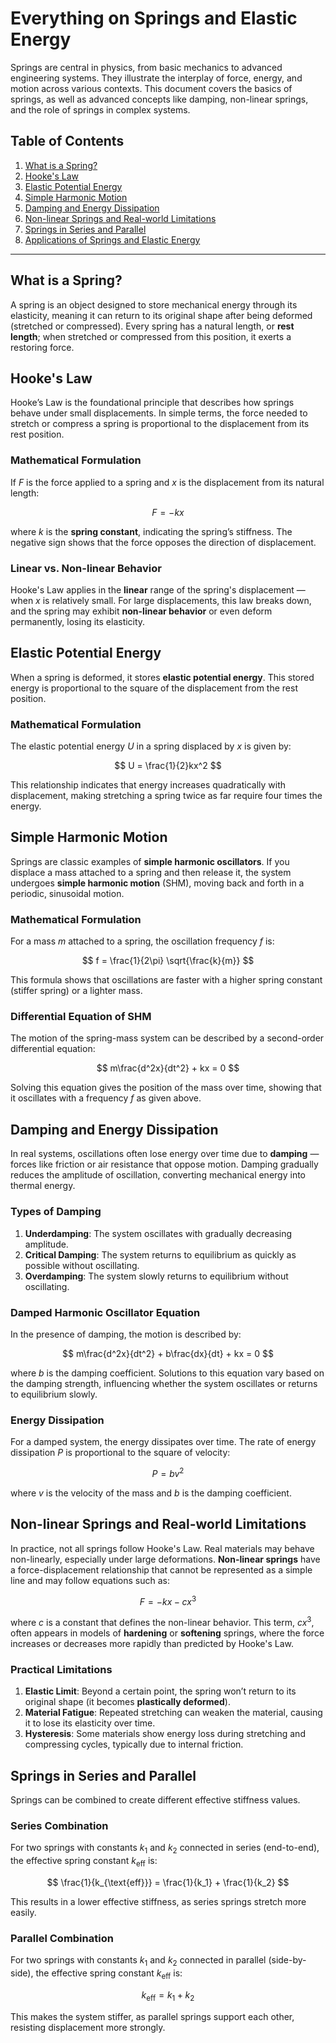 # Everything on Springs and Elastic Energy

Springs are central in physics, from basic mechanics to advanced engineering systems. They illustrate the interplay of force, energy, and motion across various contexts. This document covers the basics of springs, as well as advanced concepts like damping, non-linear springs, and the role of springs in complex systems.

## Table of Contents
1. [What is a Spring?](#what-is-a-spring)
2. [Hooke's Law](#hookes-law)
3. [Elastic Potential Energy](#elastic-potential-energy)
4. [Simple Harmonic Motion](#simple-harmonic-motion)
5. [Damping and Energy Dissipation](#damping-and-energy-dissipation)
6. [Non-linear Springs and Real-world Limitations](#non-linear-springs-and-real-world-limitations)
7. [Springs in Series and Parallel](#springs-in-series-and-parallel)
8. [Applications of Springs and Elastic Energy](#applications-of-springs-and-elastic-energy)

---

## What is a Spring?

A spring is an object designed to store mechanical energy through its elasticity, meaning it can return to its original shape after being deformed (stretched or compressed). Every spring has a natural length, or **rest length**; when stretched or compressed from this position, it exerts a restoring force.

## Hooke's Law

Hooke’s Law is the foundational principle that describes how springs behave under small displacements. In simple terms, the force needed to stretch or compress a spring is proportional to the displacement from its rest position.

### Mathematical Formulation

If $F$ is the force applied to a spring and $x$ is the displacement from its natural length:

$$
F = -kx
$$

where $k$ is the **spring constant**, indicating the spring’s stiffness. The negative sign shows that the force opposes the direction of displacement.

### Linear vs. Non-linear Behavior

Hooke's Law applies in the **linear** range of the spring's displacement — when $x$ is relatively small. For large displacements, this law breaks down, and the spring may exhibit **non-linear behavior** or even deform permanently, losing its elasticity.

## Elastic Potential Energy

When a spring is deformed, it stores **elastic potential energy**. This stored energy is proportional to the square of the displacement from the rest position.

### Mathematical Formulation

The elastic potential energy $U$ in a spring displaced by $x$ is given by:

$$
U = \frac{1}{2}kx^2
$$

This relationship indicates that energy increases quadratically with displacement, making stretching a spring twice as far require four times the energy.

## Simple Harmonic Motion

Springs are classic examples of **simple harmonic oscillators**. If you displace a mass attached to a spring and then release it, the system undergoes **simple harmonic motion** (SHM), moving back and forth in a periodic, sinusoidal motion.

### Mathematical Formulation

For a mass $m$ attached to a spring, the oscillation frequency $f$ is:

$$
f = \frac{1}{2\pi} \sqrt{\frac{k}{m}}
$$

This formula shows that oscillations are faster with a higher spring constant (stiffer spring) or a lighter mass.

### Differential Equation of SHM

The motion of the spring-mass system can be described by a second-order differential equation:

$$
m\frac{d^2x}{dt^2} + kx = 0
$$

Solving this equation gives the position of the mass over time, showing that it oscillates with a frequency $f$ as given above.

## Damping and Energy Dissipation

In real systems, oscillations often lose energy over time due to **damping** — forces like friction or air resistance that oppose motion. Damping gradually reduces the amplitude of oscillation, converting mechanical energy into thermal energy.

### Types of Damping

1. **Underdamping**: The system oscillates with gradually decreasing amplitude.
2. **Critical Damping**: The system returns to equilibrium as quickly as possible without oscillating.
3. **Overdamping**: The system slowly returns to equilibrium without oscillating.

### Damped Harmonic Oscillator Equation

In the presence of damping, the motion is described by:

$$
m\frac{d^2x}{dt^2} + b\frac{dx}{dt} + kx = 0
$$

where $b$ is the damping coefficient. Solutions to this equation vary based on the damping strength, influencing whether the system oscillates or returns to equilibrium slowly.

### Energy Dissipation

For a damped system, the energy dissipates over time. The rate of energy dissipation $P$ is proportional to the square of velocity:

$$
P = bv^2
$$

where $v$ is the velocity of the mass and $b$ is the damping coefficient. 

## Non-linear Springs and Real-world Limitations

In practice, not all springs follow Hooke's Law. Real materials may behave non-linearly, especially under large deformations. **Non-linear springs** have a force-displacement relationship that cannot be represented as a simple line and may follow equations such as:

$$
F = -kx - cx^3
$$

where $c$ is a constant that defines the non-linear behavior. This term, $cx^3$, often appears in models of **hardening** or **softening** springs, where the force increases or decreases more rapidly than predicted by Hooke's Law.

### Practical Limitations

1. **Elastic Limit**: Beyond a certain point, the spring won’t return to its original shape (it becomes **plastically deformed**).
2. **Material Fatigue**: Repeated stretching can weaken the material, causing it to lose its elasticity over time.
3. **Hysteresis**: Some materials show energy loss during stretching and compressing cycles, typically due to internal friction.

## Springs in Series and Parallel

Springs can be combined to create different effective stiffness values. 

### Series Combination

For two springs with constants $k_1$ and $k_2$ connected in series (end-to-end), the effective spring constant $k_{\text{eff}}$ is:

$$
\frac{1}{k_{\text{eff}}} = \frac{1}{k_1} + \frac{1}{k_2}
$$

This results in a lower effective stiffness, as series springs stretch more easily.

### Parallel Combination

For two springs with constants $k_1$ and $k_2$ connected in parallel (side-by-side), the effective spring constant $k_{\text{eff}}$ is:

$$
k_{\text{eff}} = k_1 + k_2
$$

This makes the system stiffer, as parallel springs support each other, resisting displacement more strongly.
